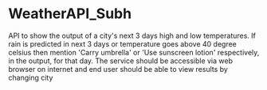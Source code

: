 # WeatherAPI_Subh
 API to show the output of a city's next 3 days high and low temperatures. If rain is predicted in next 3 days or temperature goes above 40 degree celsius then mention 'Carry umbrella' or 'Use sunscreen lotion' respectively, in the output, for that day. The service should be accessible via web browser on internet and end user should be able to view results by changing city
